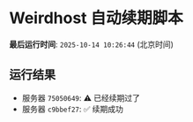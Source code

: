# Weirdhost 自动续期脚本

**最后运行时间**: `2025-10-14 10:26:44` (北京时间)

## 运行结果

- 服务器 `75050649`: ⚠️ 已经续期过了
- 服务器 `c9bbef27`: ✅ 续期成功
